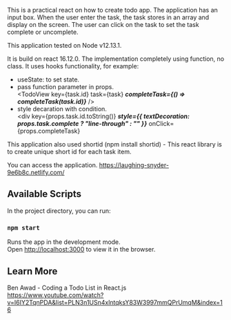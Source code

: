 This is a practical react on how to create todo app. The application has an input box. When the user enter the task, the task stores in an array and display on the screen. The user can click on the task to set the task complete or uncomplete.

This application tested on Node v12.13.1.

It is build on react 16.12.0. The implementation completely using function, no class. It uses hooks functionality, for example:

- useState: to set state.
- pass function parameter in props. <br/>
  <TodoView
  key={task.id}
  task={task}
  <b><i>completeTask={() => completeTask(task.id)}</i></b>
  />
- style decaration with condition. <br>
  &lt;div
  key={props.task.id.toString()}
  <b><i>style={{ textDecoration: props.task.complete ? "line-through" : "" }}</i></b>
  onClick={props.completeTask}
  >

This application also used shortid (npm install shortid) - This react library is to create unique short id for each task item.

You can access the application.
https://laughing-snyder-9e6b8c.netlify.com/

## Available Scripts

In the project directory, you can run:

### `npm start`

Runs the app in the development mode.<br />
Open [http://localhost:3000](http://localhost:3000) to view it in the browser.

## Learn More

Ben Awad - Coding a Todo List in React.js<br />
https://www.youtube.com/watch?v=I6IY2TqnPDA&list=PLN3n1USn4xlntqksY83W3997mmQPrUmqM&index=16
